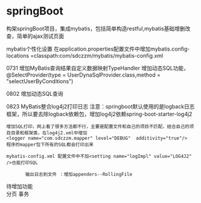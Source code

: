 # springBoot
构架springBoot项目，集成mybatis，包括简单构造restful,mybatis基础增删改查，简单的ajax测试页面

mybatis个性化设置
在application.properties配置文件中增加mybatis.config-locations
   =classpath:com/sdczzm/mybatis/mybatis-config.xml

0731 增加MyBatis查询结果自定义数据映射TypeHandler
               增加动态SQL功能，@SelectProvider(type = UserDynaSqlProvider.class,method = "selectUserByConditions")

0802 增加动态SQL查询

0823 MyBatis整合log4j2打印日志
              注意：springboot默认使用的是logback日志框架，所以要去除logback依赖包，增加log4j2依赖spring-boot-starter-log4j2
     
	增加SQL打印，网上看了很多方法都不行，主要是配置文件和自己的项目不匹配，结合自己的项目目录和框架类，在log4j2.xml中增加
	<logger name="com.sdczzm.mapper" level="DEBUG"  additivity="true"/> 
	程序的mapper包下所有的SQL都会打印出来

    mybatis-config.xml 配置文件中不加<setting name="logImpl" value="LOG4J2" />也能打印SQL
    
           输出日志到文件 ：增加appenders--RollingFile 
 
 待增加功能          
          分页
          事务         
